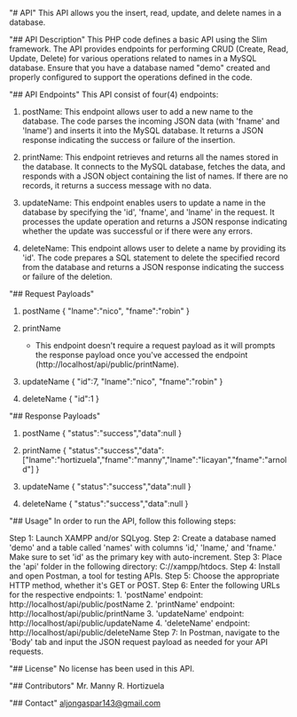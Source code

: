 "# API" 
This API allows you the insert, read, update, and delete names in a database.

"## API Description"
This PHP code defines a basic API using the Slim framework. The API provides 
endpoints for performing CRUD (Create, Read, Update, Delete) for various operations 
related to names in a MySQL database. Ensure that you have a database named "demo" 
created and properly configured to support the operations defined in the code.

"## API Endpoints"
This API consist of four(4) endpoints:

1. postName:    This endpoint allows user to add a new name to the database. The code parses the incoming JSON data (with 'fname' and 'lname') and inserts it into the MySQL database. It returns a JSON response indicating the success or failure of the insertion.

2. printName:   This endpoint retrieves and returns all the names stored in the database. It connects to the MySQL database, fetches the data, and responds with a JSON object containing the list of names. If there are no records, it returns a success message with no data.

3. updateName:  This endpoint enables users to update a name in the database by specifying the 'id', 'fname', and 'lname' in the request. It processes the update operation and returns a JSON response indicating whether the update was successful or if there were any errors.

4. deleteName:  This endpoint allows user to delete a name by providing its 'id'. The code prepares a SQL statement to delete the specified record from the database and returns a JSON response indicating the success or failure of the deletion.

"## Request Payloads"
1. postName
   {
  "lname":"nico",
   "fname":"robin"
   }

2. printName
   - This endpoint doesn't require a request payload as it will prompts the response payload once you've accessed the endpoint
     (http://localhost/api/public/printName).
  
3. updateName
   {
   "id":7,
   "lname":"nico",
   "fname":"robin"
   }

4. deleteName
   {
   "id":1
   }

"## Response Payloads"
1. postName
   {
   "status":"success","data":null
   }

2. printName
   {
   "status":"success","data":["lname":"hortizuela","fname":"manny","lname":"licayan","fname":"arnold"]
   }

3. updateName
   {
   "status":"success","data":null
   }

5. deleteName
   {
   "status":"success","data":null
   }

"## Usage"
In order to run the API, follow this following steps:

Step 1: Launch XAMPP and/or SQLyog.
Step 2: Create a database named 'demo' and a table called 'names' with columns 'id,' 'lname,' and 'fname.' Make sure to set 'id' as the primary key with auto-increment. 
Step 3: Place the 'api' folder in the following directory: C://xampp/htdocs.
Step 4: Install and open Postman, a tool for testing APIs.
Step 5: Choose the appropriate HTTP method, whether it's GET or POST.
Step 6: Enter the following URLs for the respective endpoints:
          1. 'postName' endpoint: http://localhost/api/public/postName
          2. 'printName' endpoint: http://localhost/api/public/printName
          3. 'updateName' endpoint: http://localhost/api/public/updateName
          4. 'deleteName' endpoint: http://localhost/api/public/deleteName
Step 7: In Postman, navigate to the 'Body' tab and input the JSON request payload as needed for your API requests.

"## License"
No license has been used in this API.

"## Contributors"
Mr. Manny R. Hortizuela

"## Contact"
aljongaspar143@gmail.com

